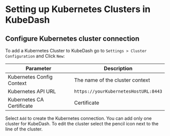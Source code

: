 # Setting up Kubernetes Clusters in KubeDash

## Configure Kubernetes cluster connection

To add a Kubernetes Cluster to KubeDash go to `Settings > Cluster Configuration` and Click `New`:

| Parameter | Description |
|-----------|-------------|
| Kubernetes Config Context  | The name of the cluster context |
| Kubernetes API URL | `https://yourKubernetesHostURL:8443` |
| Kubernetes CA Certificate | Certificate |

Select `Add` to create the Kubernetes connection. You can add only one cluster for KubeDash. To edit the cluster select the pencil icon next to the line of the cluster.